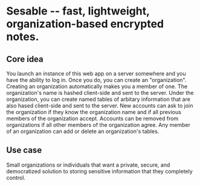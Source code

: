 # Sesable -- fast, lightweight, organization-based encrypted notes.

## Core idea
You launch an instance of this web app on a server somewhere and you have the ability to log in.
Once you do, you can create an "organization".
Creating an organization automatically makes you a member of one.
The organization's name is hashed client-side and sent to the server.
Under the organization, you can create named tables of arbitary information that are also hased client-side and sent to the server.
New accounts can ask to join the organization if they know the organization name and if all previous members of the organization accept.
Accounts can be removed from organizations if all other members of the organization agree.
Any member of an organization can add or delete an organization's tables.

## Use case
Small organizations or individuals that want a private, secure, and democratized solution to storing sensitive information that they completely control.
